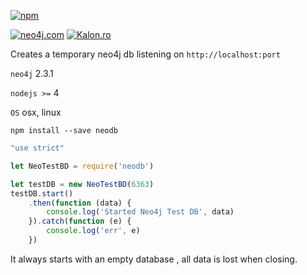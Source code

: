 [![npm](https://img.shields.io/npm/v/neodb.svg)](https://www.npmjs.com/package/neodb)

[![neo4j.com](http://neo4j.com/wp-content/themes/neo4jweb/assets/images/neo4j-logo-2015.png)](http://neo4j.com) [![Kalon.ro](http://kalon.ro/images/kalon-logo.svg)](http://kalon.ro)

Creates a temporary neo4j db listening on `http://localhost:port`

`neo4j`  2.3.1

`nodejs >=` 4

`OS`  osx, linux

`npm install --save neodb`

```js
"use strict"

let NeoTestBD = require('neodb')

let testDB = new NeoTestBD(6363)
testDB.start()
    .then(function (data) {
        console.log('Started Neo4j Test DB', data)
    }).catch(function (e) {
        console.log('err', e)
    })
```

It always starts with an empty database , all data is lost when closing.